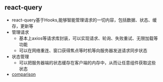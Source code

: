 ## react-query

- react-query基于Hooks,能够智能管理请求的一切内容，包括数据、状态、缓存，更新等
- 管理请求
  - 基本上axios等请求库封装，可以实现请求、轮询、失败重试、无限加载等功能
  - 可以在网络重连、窗口获得焦点等时机等向服务器发送请求同步状态
- 状态管理
  - 可以把服务器端的状态缓存在客户端的内存中，从而让任意组件获取这些状态
- <a href="https://react-query.tanstack.com/comparison">comparison</a>